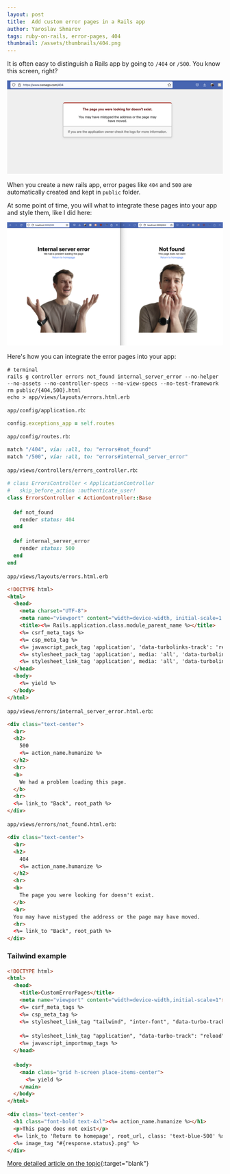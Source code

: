 ```yaml
---
layout: post
title:  Add custom error pages in a Rails app
author: Yaroslav Shmarov
tags: ruby-on-rails, error-pages, 404
thumbnail: /assets/thumbnails/404.png
---
```


It is often easy to distinguish a Rails app by going to `/404` or `/500`. You know this screen, right?

![rails-default-error-page](/assets/images/rails-default-error-page.png)

When you create a new rails app, error pages like `404` and `500` are automatically created and kept in `public` folder.

At some point of time, you will what to integrate these pages into your app and style them, like I did here:

![styled-error-page](/assets/images/styled-error-page.png)

Here's how you can integrate the error pages into your app:

```shell
# terminal
rails g controller errors not_found internal_server_error --no-helper --no-assets --no-controller-specs --no-view-specs --no-test-framework
rm public/{404,500}.html
echo > app/views/layouts/errors.html.erb
```

`app/config/application.rb`:

```ruby
config.exceptions_app = self.routes
```

`app/config/routes.rb`:

```ruby
match "/404", via: :all, to: "errors#not_found"
match "/500", via: :all, to: "errors#internal_server_error"
```

`app/views/controllers/errors_controller.rb`:

```ruby
# class ErrorsController < ApplicationController
#   skip_before_action :authenticate_user!
class ErrorsController < ActionController::Base

  def not_found
    render status: 404
  end

  def internal_server_error
    render status: 500
  end
end
```

`app/views/layouts/errors.html.erb`

```html
<!DOCTYPE html>
<html>
  <head>
    <meta charset="UTF-8">
    <meta name="viewport" content="width=device-width, initial-scale=1.0">
    <title><%= Rails.application.class.module_parent_name %></title>
    <%= csrf_meta_tags %>
    <%= csp_meta_tag %>
    <%= javascript_pack_tag 'application', 'data-turbolinks-track': 'reload' %>
    <%= stylesheet_pack_tag 'application', media: 'all', 'data-turbolinks-track': 'reload' %>
    <%= stylesheet_link_tag 'application', media: 'all', 'data-turbolinks-track': 'reload' %>
  </head>
  <body>
    <%= yield %>
  </body>
</html>
```

`app/views/errors/internal_server_error.html.erb`:

```html
<div class="text-center">
  <br>
  <h2>
    500
    <%= action_name.humanize %>
  </h2>
  <hr>
  <b>
    We had a problem loading this page.
  </b>
  <hr>
  <%= link_to "Back", root_path %>
</div>
```

`app/views/errors/not_found.html.erb`:

```html
<div class="text-center">
  <br>
  <h2>
    404
    <%= action_name.humanize %>
  </h2>
  <hr>
  <b>
    The page you were looking for doesn't exist.
  </b>
  <br>
  You may have mistyped the address or the page may have moved.
  <hr>
  <%= link_to "Back", root_path %>
</div>
```

### Tailwind example

```html
<!DOCTYPE html>
<html>
  <head>
    <title>CustomErrorPages</title>
    <meta name="viewport" content="width=device-width,initial-scale=1">
    <%= csrf_meta_tags %>
    <%= csp_meta_tag %>
    <%= stylesheet_link_tag "tailwind", "inter-font", "data-turbo-track": "reload" %>

    <%= stylesheet_link_tag "application", "data-turbo-track": "reload" %>
    <%= javascript_importmap_tags %>
  </head>

  <body>
    <main class="grid h-screen place-items-center">
      <%= yield %>
    </main>
  </body>
</html>
```

```html
<div class='text-center'>
  <h1 class="font-bold text-4xl"><%= action_name.humanize %></h1>
  <p>This page does not exist</p>
  <%= link_to 'Return to homepage', root_url, class: 'text-blue-500' %>
  <%= image_tag "#{response.status}.png" %>
</div>
```

[More detailed article on the topic](http://www.hoxton-digital.com/posts/dynamic-404-422-amp-500-error-pages-with-rails-internationalization-i18n){:target="blank"}
